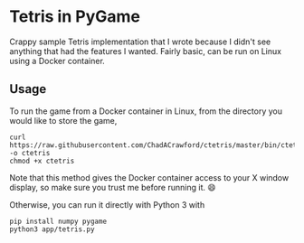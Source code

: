 # Tetris in PyGame

Crappy sample Tetris implementation that I wrote because I didn't see
anything that had the features I wanted. Fairly basic, can be run on
Linux using a Docker container.

## Usage

To run the game from a Docker container in Linux, from the directory
you would like to store the game,

    curl https://raw.githubusercontent.com/ChadACrawford/ctetris/master/bin/ctetris -o ctetris
    chmod +x ctetris

Note that this method gives the Docker container access to your X
window display, so make sure you trust me before running it. :smile:

Otherwise, you can run it directly with Python 3 with

    pip install numpy pygame
    python3 app/tetris.py
